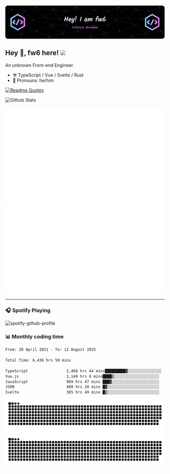 ![Header](github-header-image.png)

## Hey 👋, fw6 here! <img src="https://github.githubassets.com/images/mona-whisper.gif" height="24" />


An unknown Front-end Engineer.

-   :hammer_and_pick: TypeScript / Vue / Svelte / Rust
-   :man: Pronouns: he/him


[![Readme Quotes](https://quotes-github-readme.vercel.app/api?type=horizontal&theme=algolia)](https://github.com/piyushsuthar/github-readme-quotes)



![Github Stats](https://github-readme-stats.vercel.app/api?username=fw6&bg_color=30,e96443,904e95&title_color=fff&text_color=fff)

![](https://raw.githubusercontent.com/fw6/github-stats-transparent/output/generated/overview.svg)
![](https://raw.githubusercontent.com/fw6/github-stats-transparent/output/generated/languages.svg)


---

### 🎧 Spotify Playing

<!-- ![spotify-github-profile](/img/default.svg) -->

![spotify-github-profile](https://spotify-github-profile.vercel.app/api/view.svg?uid=r6wn4hdvypv0lkzyrj0e0pjct&cover_image=true&theme=default&show_offline=true&background_color=9a10ad&interchange=true&bar_color_cover=true)



### :bar_chart: Monthly coding time 

<!--START_SECTION:waka-->

```txt
From: 28 April 2021 - To: 12 August 2025

Total Time: 6,436 hrs 50 mins

TypeScript                 2,468 hrs 44 mins█████████▓░░░░░░░░░░░░░░░   38.35 %
Vue.js                     1,149 hrs 6 mins████▒░░░░░░░░░░░░░░░░░░░░   17.85 %
JavaScript                 969 hrs 47 mins ███▓░░░░░░░░░░░░░░░░░░░░░   15.07 %
JSON                       409 hrs 20 mins █▓░░░░░░░░░░░░░░░░░░░░░░░   06.36 %
Svelte                     365 hrs 49 mins █▒░░░░░░░░░░░░░░░░░░░░░░░   05.68 %
```

<!--END_SECTION:waka-->




![github contribution grid snake animation](https://raw.githubusercontent.com/platane/platane/output/github-contribution-grid-snake-dark.svg#gh-dark-mode-only)![github contribution grid snake animation](https://raw.githubusercontent.com/platane/platane/output/github-contribution-grid-snake.svg#gh-light-mode-only)
